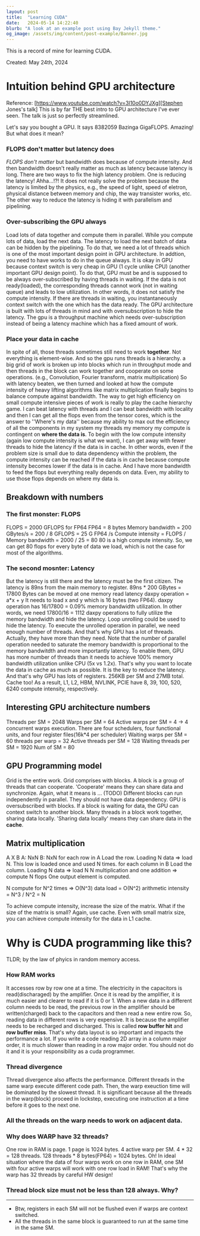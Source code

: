 ```yaml
---
layout: post
title:  "Learning CUDA"
date:   2024-05-14 14:22:40
blurb: "A look at an example post using Bay Jekyll theme."
og_image: /assets/img/content/post-example/Banner.jpg
---
```


This is a record of mine for learning CUDA.

Created: May 24th, 2024
<!-- Modified: May 25th, 2024 -->

# Intuition behind GPU architecture
Reference: [https://www.youtube.com/watch?v=3l10o0DYJXg][Stephen Jones's talk]
This is by far THE best intro to GPU architecture I've ever seen. The talk is just so perfectly streamlined.

Let's say you bought a GPU. It says 8382059 Bazinga GigaFLOPS. Amazing!
But what does it mean?

### FLOPS don't matter but latency does
*FLOPS don't matter* but bandwidth does because of compute intensity. And then bandwidth doesn't really matter as much as latency because latency is long. There are two ways to fix the high latency problem. One is reducing the latency! Ahha...!?! It does not really solve the problem because the latency is limited by the physics, e.g., the speed of light, speed of eletron, physical distance between memory and chip, the way transister works, etc. The other way to reduce the latency is hiding it with parallelism and pipelining. 

### Over-subscribing the GPU always
Load lots of data together and compute them in parallel. While you compute lots of data, load the next data. The latency to load the next batch of data can be hidden by the pipelining. To do that, we need a lot of threads which is one of the most important design point in GPU architecture. In addtion, you need to have works to do in the queue always. It is okay in GPU because context switch is very cheap in GPU (1 cycle unlike CPU) (another important GPU design point). To do that, GPU must be and is supposed to be always over-subscribed by having threads in waiting. If the data is not ready(loaded), the corresponding threads cannot work (not in waiting queue) and leads to low utilization. In other words, it does not satisfy the compute intensity. If there are threads in waiting, you instantaneously context switch with the one which has the data ready. 
The GPU architecture is built with lots of threads in mind and with oversubscription to hide the latency. The gpu is a throughput machine which needs over-subscription instead of being a latency machine which has a fixed amount of work. 

### Place your data in cache
In spite of all, those threads sometimes still need to work **together**. Not everything is element-wise. And so the gpu runs threads is a hierarchy. a big grid of work is broken up into blocks which run in throughput mode and then threads in the block can work together and cooperate on some operations. (e.g., Convolution, Fourier transform, matrix multiplication)
So with latency beaten, we then turned and looked at how the compute intensity of heavy lifting algorithms like matrix multiplication finally begins to balance compute against bandwidth. The way to get high efficiency on small compute intensive pieces of work is really to play the cache hierarchy game. I can beat latency with threads and I can beat bandwidth with locality and then I can get all the flops even from the tensor cores, which is the answer to ''Where's my data'' because my ability to max out the efficiency of all the components in my system my threads my memory my compute is contingent on **where the data is**. To begin with the low compute intensity (again low compute intensity is what we want), I can get away with fewer threads to hide the latency if the data is in cache. In other words, even if the problem size is small due to data dependency within the problem, the compute intensity can be reached if the data is in cache because compute intensity becomes lower if the data is in cache. And I have more bandwidth to feed the flops but everything really depends on data. Even, my ability to use those flops depends on where my data is.


## Breakdown with numbers

### The first monster: FLOPS
FLOPS = 2000 GFLOPS for FP64
FP64 = 8 bytes
Memory bandwidth = 200 GBytes/s = 200 / 8 GFLOPS = 25 G FP64 /s
Compute intensity = FLOPS / Memory bandwidth = 2000 / 25 = 80
80 is a high compute intensity. So, we can get 80 flops for every byte of data we load, which is not the case for most of the algorithms.

### The second mosnter: Latency
But the latency is still there and the latency must be the first citizen. The latency is 89ns from the main memory to register.
89ns * 200 GBytes = 17800 Bytes can be moved at one memory read latency
daxpy operation  = a*x + y
It needs to load x and y which is 16 bytes (two FP64).
daxpy operation has 16/17800 = 0.09% memory bandwidth utilization.
In other words, we need 17800/16 = 1112 daxpy operations to fully utilize the memory bandwidth and hide the latency.
Loop unrolling could be used to hide the latency. To execute the unrolled operation in parallel, we need enough number of threads. And that's why GPU has a lot of threads. Actually, they have more than they need.
Note that the number of parallel operation needed to saturate the memory bandwidth is proportional to the memory bandwitdth and more importantly latency. To enable them, GPU has more number of threads than it needs to achieve 100% memory bandwidth utilization unlike CPU (5x vs 1.2x). That's why you want to locate the data in cache as much as possible. It is the key to reduce the latency.
And that's why GPU has lots of registers. 256KB per SM and 27MB total.
Cache too!
As a result, L1, L2, HBM, NVLINK, PCIE have 8, 39, 100, 520, 6240 compute intensity, respectively.

## Interesting GPU architecture numbers
Threads per SM = 2048
Warps per SM = 64
Active warps per SM = 4 
-> 4 concurrent warps execution. There are four schedulers, four functional units, and four register files(16k*4 per scheduler)
Waiting warps per SM = 60
threads per warp = 32
Active threads per SM = 128
Waiting threads per SM = 1920
Num of SM = 80

## GPU Programming model
Grid is the entire work.
Grid comprises with blocks.
A block is a group of threads that can cooperate.
'Cooperate' means they can share data and synchronize.
Again, what it means is ... (TODO)
Different blocks can run independently in parallel. They should not have data dependency.
GPU is oversubscribed with blocks. If a block is waiting for data, the GPU can context switch to another block.
Many threads in a block work together, sharing data locally.
'Sharing data locally' means they can share data in the **cache**.

## Matrix multiplication
A X B
A: NxN
B: NxN
for each row in A
  Load the row. Loading N data => load N. This low is loaded once and used N times.
  for each column in B
    Load the column. Loading N data => load N
    N multiplication and one addition => compute N flops
    One output element is computed.

N compute for N^2 times => O(N^3) 
data load = O(N^2)
arithmetic intensity = N^3 / N^2 = N

To achieve compute intensity, increase the size of the matrix.
What if the size of the matrix is small?
Again, use cache.
Even with small matrix size, you can achieve compute intensity for the data in L1 cache.

# Why is CUDA programming like this?

TLDR; by the law of phyics in random memory access.

### How RAM works
It accesses row by row one at a time. The electricity in the capacitors is read(discharaged) by the amplifier. Once it is read by the amplifier, it is much easier and clearer to read if it is 0 or 1.
When a new data in a different column needs to be read, the previous row in the amplifier should be written(charged) back to the capacitors and then read a new entire row. So, reading data in different rows is very expensive. It is because the amplifier needs to be recharged and discharged. This is called **row buffer hit** and **row buffer miss**. That's why data layout is so important and impacts the performance a lot. If you write a code reading 2D array in a column major order, it is much slower than reading in a row major order. You should not do it and it is your responsibility as a cuda programmer.

### 



### Thread divergence
Thread divergence also affects the performance. Different threads in the same warp execute different code path. Then, the warp exeuction time will be dominated by the slowest thread. It is significant because all the threads in the warp(block) proceed in lockstep, executing one instruction at a time before it goes to the next one.

### All the threads on the warp needs to work on adjacent data.


### Why does WARP have 32 threads?
One row in RAM is page. 1 page is 1024 bytes.
4 active warp per SM. 4 * 32 = 128 threads. 128 threads * 8 bytes(FP64) = 1024 bytes.
Oh! In ideal situation where the data of four warps work on one row in RAM, one SM with four active warps will work with one row load in RAM! That's why the warp has 32 threads by careful HW design!

### Thread block size must not be less than 128 always. Why?


--- 

+ Btw, registers in each SM will not be flushed even if warps are context switched.
+ All the threads in the same block is guaranteed to run at the same time in the same SM.

